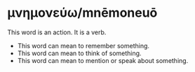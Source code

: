 # μνημονεύω/mnēmoneuō

This word is an action. It is a verb.

* This word can mean to remember something.
* This word can mean to think of something. 
* This word can mean to mention or speak about something. 
